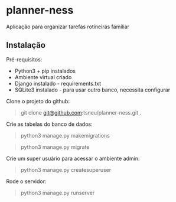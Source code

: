 # planner-ness
Aplicação para organizar tarefas rotineiras familiar


## Instalação


Pré-requisitos:

* Python3 + pip instalados
* Ambiente virtual criado
* Django instalado - requirements.txt
* SQLite3 instalado - para usar outro banco, necessita configurar


Clone o projeto do github:

> git clone git@github.com:tsneu/planner-ness.git .

Crie as tabelas do banco de dados:

> python3 manage.py makemigrations

> python3 manage.py migrate

Crie um super usuário para acessar o ambiente admin:

> python3 manage.py createsuperuser

Rode o servidor:

> python3 manage.py runserver

